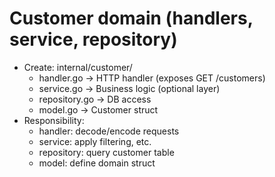 # Customer domain (handlers, service, repository)


- Create: internal/customer/
  - handler.go         → HTTP handler (exposes GET /customers)
  - service.go         → Business logic (optional layer)
  - repository.go      → DB access
  - model.go           → Customer struct
- Responsibility:
  - handler: decode/encode requests
  - service: apply filtering, etc.
  - repository: query customer table
  - model: define domain struct
